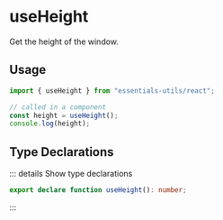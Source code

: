 # useHeight

Get the height of the window.

## Usage

```js
import { useHeight } from "essentials-utils/react";

// called in a component
const height = useHeight();
console.log(height);
```

## Type Declarations

::: details Show type declarations

```ts
export declare function useHeight(): number;
```

:::
